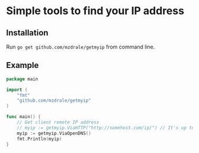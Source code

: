 # Simple tools to find your IP address

## Installation

Run `go get github.com/mzdrale/getmyip` from command line.

## Example

```go
package main

import (
    "fmt"
    "github.com/mzdrale/getmyip"
)

func main() {
    // Get client remote IP address
    // myip := getmyip.ViaHTTP("http://somehost.com/ip/") // It's up to you to set some web page which returns client IP
    myip := getmyip.ViaOpenDNS()
    fmt.Println(myip)
}
```
